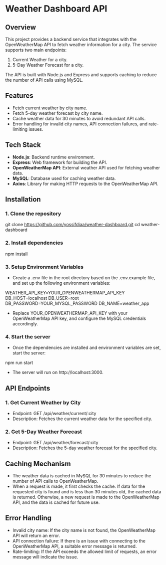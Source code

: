 # Weather Dashboard API

## Overview
This project provides a backend service that integrates with the OpenWeatherMap API to fetch weather information for a city. The service supports two main endpoints:
1. Current Weather for a city.
2. 5-Day Weather Forecast for a city.

The API is built with Node.js and Express and supports caching to reduce the number of API calls using MySQL.

## Features
- Fetch current weather by city name.
- Fetch 5-day weather forecast by city name.
- Cache weather data for 30 minutes to avoid redundant API calls.
- Error handling for invalid city names, API connection failures, and rate-limiting issues.

## Tech Stack
- **Node.js**: Backend runtime environment.
- **Express**: Web framework for building the API.
- **OpenWeatherMap API**: External weather API used for fetching weather data.
- **MySQL**: Database used for caching weather data.
- **Axios**: Library for making HTTP requests to the OpenWeatherMap API.

## Installation

### 1. Clone the repository

git clone https://github.com/yossifdiaa/weather-dashboard.git
cd weather-dashboard

### 2.  Install dependencies

npm install


### 3. Setup Environment Variables

- Create a .env file in the root directory based on the .env.example file, and set up the following environment variables:

WEATHER_API_KEY=YOUR_OPENWEATHERMAP_API_KEY
DB_HOST=localhost
DB_USER=root
DB_PASSWORD=YOUR_MYSQL_PASSWORD
DB_NAME=weather_app

- Replace YOUR_OPENWEATHERMAP_API_KEY with your OpenWeatherMap API key, and configure the MySQL credentials accordingly.


### 4. Start the server

- Once the dependencies are installed and environment variables are set, start the server:

npm run start

- The server will run on http://localhost:3000.



## API Endpoints


### 1. Get Current Weather by City

- Endpoint: GET /api/weather/current/:city
- Description: Fetches the current weather data for the specified city.

### 2. Get 5-Day Weather Forecast

- Endpoint: GET /api/weather/forecast/:city
- Description: Fetches the 5-day weather forecast for the specified city.



## Caching Mechanism

- The weather data is cached in MySQL for 30 minutes to reduce the number of API calls to OpenWeatherMap.
- When a request is made, it first checks the cache. If data for the requested city is found and is less than 30 minutes old, the cached data is returned. Otherwise, a new request is made to the OpenWeatherMap API, and the data is cached for future use.



## Error Handling

- Invalid city name: If the city name is not found, the OpenWeatherMap API will return an error.
- API connection failure: If there is an issue with connecting to the OpenWeatherMap API, a suitable error message is returned.
- Rate-limiting: If the API exceeds the allowed limit of requests, an error message will indicate the issue.

